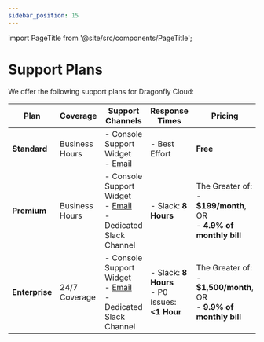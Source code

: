 ```yaml
---
sidebar_position: 15
---
```


import PageTitle from '@site/src/components/PageTitle';

# Support Plans

<PageTitle title="Support Plans | Dragonfly Cloud" />

We offer the following support plans for Dragonfly Cloud:

| Plan           | Coverage       | Support Channels                                                                                            | Response Times                                       | Pricing                                                                         |
|----------------|----------------|-------------------------------------------------------------------------------------------------------------|------------------------------------------------------|---------------------------------------------------------------------------------|
| **Standard**   | Business Hours | - Console Support Widget  <br /> - [Email](mailto:support@dragonflydb.io)                                   | - Best Effort                                        | **Free**                                                                        |
| **Premium**    | Business Hours | - Console Support Widget  <br /> - [Email](mailto:support@dragonflydb.io)  <br /> - Dedicated Slack Channel | - Slack: **8 Hours**                                 | The Greater of: <br /> - **$199/month**, OR <br /> - **4.9% of monthly bill**   |
| **Enterprise** | 24/7 Coverage  | - Console Support Widget  <br /> - [Email](mailto:support@dragonflydb.io)  <br /> - Dedicated Slack Channel | - Slack: **8 Hours** <br /> - P0 Issues: **<1 Hour** | The Greater of: <br /> - **$1,500/month**, OR <br /> - **9.9% of monthly bill** |
